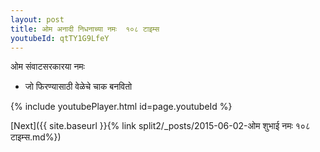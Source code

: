 ```yaml
---
layout: post
title: ओम अनादी निधनाच्या नमः  १०८ टाइम्स
youtubeId: qtTY1G9LfeY
---
```

 
 
 ओम संवाटसरकारया नमः  
 
 -  जो फिरण्यासाठी वेळेचे चाक बनवितो 
 
  
 
  
 
 
 
 
 
 


{% include youtubePlayer.html id=page.youtubeId %}
 
[Next]({{ site.baseurl }}{% link  split2/_posts/2015-06-02-ओम शुभाई नमः १०८ टाइम्स.md%})
 
